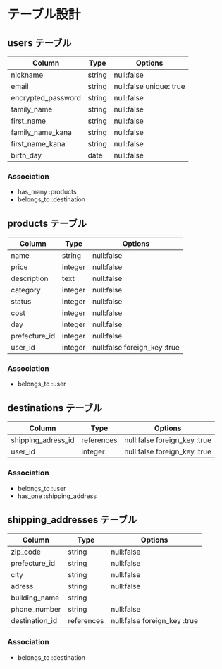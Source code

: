 # テーブル設計

## users テーブル

| Column                | Type    | Options                 |
| --------------------- | ------- | ----------------------- |
| nickname              | string  | null:false              |
| email                 | string  | null:false unique: true |
| encrypted_password    | string  | null:false              |
| family_name           | string  | null:false              |
| first_name            | string  | null:false              |
| family_name_kana      | string  | null:false              |
| first_name_kana       | string  | null:false              |
| birth_day             | date    | null:false              |

### Association

- has_many :products
- belongs_to :destination

## products テーブル

| Column        | Type       | Options                       |
| ------------- | ---------- | ----------------------------- |
| name          | string     | null:false                    |
| price         | integer    | null:false                    |
| description   | text       | null:false                    |
| category      | integer    | null:false                    |
| status        | integer    | null:false                    |
| cost          | integer    | null:false                    |
| day           | integer    | null:false                    |
| prefecture_id | integer    | null:false                    |
| user_id       | integer    | null:false foreign_key :true  |

### Association

- belongs_to :user

## destinations テーブル

| Column             | Type       | Options                      |
| ------------------ | ---------- | ---------------------------- |
| shipping_adress_id | references | null:false foreign_key :true |
| user_id            | integer    | null:false foreign_key :true |

### Association

- belongs_to :user
- has_one :shipping_address

## shipping_addresses テーブル

| Column         | Type       | Options                      |
| -------------- | ---------- | ---------------------------- |
| zip_code       | string     | null:false                   |
| prefecture_id  | string     | null:false                   |
| city           | string     | null:false                   |
| adress         | string     | null:false                   |
| building_name  | string     |                              |
| phone_number   | string     | null:false                   |
| destination_id | references | null:false foreign_key :true |

### Association

- belongs_to :destination
